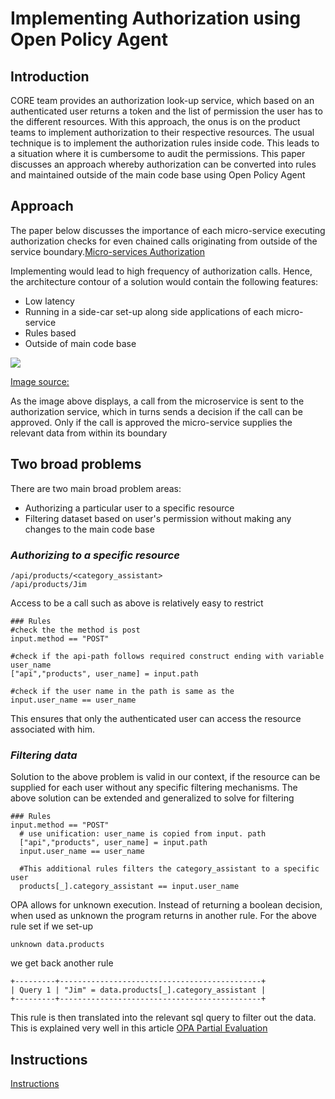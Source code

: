 # Implementing Authorization using Open Policy Agent

## Introduction

CORE team provides an authorization look-up service, which based on an authenticated user returns a token and the list of permission the user has to the different resources. With this approach, the onus is on the product teams to implement authorization to their respective resources. The usual technique is to implement the authorization rules inside code. This leads to a situation where it is cumbersome to audit the permissions. This paper discusses an approach whereby authorization can be converted into rules and maintained outside of the main code base using Open Policy Agent

## Approach

The paper below discusses the importance of each micro-service executing authorization checks for even chained calls originating from outside of the service boundary.[Micro-services Authorization](https://sainsburys-confluence.valiantys.net/x/mWVCAw)

Implementing would lead to high frequency of authorization calls. Hence, the architecture contour of a solution would contain the following features:
* Low latency
* Running in a side-car set-up along side applications of each micro-service
* Rules based
* Outside of main code base

![](https://miro.medium.com/max/826/1*CrFdCcWgaFT2EqGV2tds3w.png)

[Image source:](https://blog.openpolicyagent.org/write-policy-in-opa-enforce-policy-in-sql-d9d24db93bf4)

As the image above displays, a call from the microservice is sent to the authorization service, which in turns sends a decision if the call can be approved. Only if the call is approved the micro-service supplies the relevant data from within its boundary

## Two broad problems

There are two main broad problem areas:
* Authorizing a particular user to a specific resource
* Filtering dataset based on user's permission without making any changes to the main code base

### *Authorizing to a specific resource*

```
/api/products/<category_assistant>
/api/products/Jim
```

Access to be a call such as above is relatively easy to restrict

```
### Rules
#check the the method is post
input.method == "POST"

#check if the api-path follows required construct ending with variable user_name
["api","products", user_name] = input.path 

#check if the user name in the path is same as the
input.user_name == user_name
```
This ensures that only the authenticated user can access the resource associated with him. 

### *Filtering data*

Solution to the above problem is valid in our context, if the resource can be supplied for each user without any specific filtering mechanisms. The above solution can be extended and generalized to solve for filtering

```
### Rules
input.method == "POST"
  # use unification: user_name is copied from input. path
  ["api","products", user_name] = input.path 
  input.user_name == user_name

  #This additional rules filters the category_assistant to a specific user
  products[_].category_assistant == input.user_name
```

OPA allows for unknown execution. Instead of returning a boolean decision, when used as unknown the program returns in another rule. For the above rule set if we set-up 
```
unknown data.products
```
we get back another rule

```
+---------+---------------------------------------------+
| Query 1 | "Jim" = data.products[_].category_assistant |
+---------+---------------------------------------------+
````

This rule is then translated into the relevant sql query to filter out the data. This is explained very well in this article [OPA Partial Evaluation](https://blog.openpolicyagent.org/partial-evaluation-162750eaf422)

## Instructions

[Instructions](https://github.com/satish-ganesan-sainsbury/opa/blob/master/instructions.md)